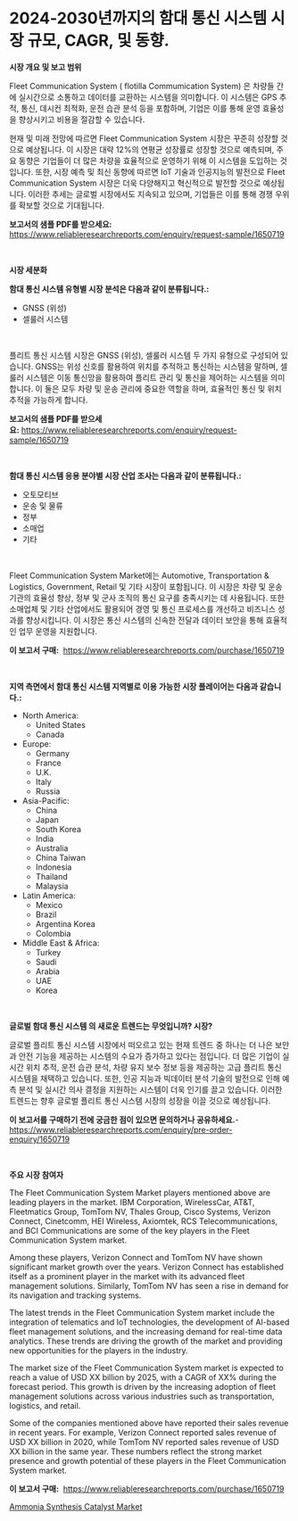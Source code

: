 <p><h1>2024-2030년까지의 함대 통신 시스템 시장 규모, CAGR, 및 동향.</h1></p><p><strong>시장 개요 및 보고 범위</strong></p>
<p><p>Fleet Communication System ( flotilla  Commumication System) 은 차량들 간에 실시간으로 소통하고 데이터를 교환하는 시스템을 의미합니다. 이 시스템은 GPS 추적, 통신, 데시컨 최적화, 운전 습관 분석 등을 포함하며, 기업은 이를 통해 운영 효율성을 향상시키고 비용을 절감할 수 있습니다.</p><p>현재 및 미래 전망에 따르면 Fleet Communication System 시장은 꾸준히 성장할 것으로 예상됩니다. 이 시장은 대략 12%의 연평균 성장률로 성장할 것으로 예측되며, 주요 동향은 기업들이 더 많은 차량을 효율적으로 운영하기 위해 이 시스템을 도입하는 것입니다. 또한, 시장 예측 및 최신 동향에 따르면 IoT 기술과 인공지능의 발전으로 Fleet Communication System 시장은 더욱 다양해지고 혁신적으로 발전할 것으로 예상됩니다. 이러한 추세는 글로벌 시장에서도 지속되고 있으며, 기업들은 이를 통해 경쟁 우위를 확보할 것으로 기대됩니다.</p></p>
<p><strong>보고서의 샘플 PDF를 받으세요:</strong> <a href="https://www.reliableresearchreports.com/enquiry/request-sample/1650719">https://www.reliableresearchreports.com/enquiry/request-sample/1650719</a></p>
<p>&nbsp;</p>
<p><strong>시장 세분화</strong></p>
<p><strong>함대 통신 시스템 유형별 시장 분석은 다음과 같이 분류됩니다.:</strong></p>
<p><ul><li>GNSS (위성)</li><li>셀룰러 시스템</li></ul></p>
<p>&nbsp;</p>
<p><p>플리트 통신 시스템 시장은 GNSS (위성), 셀룰러 시스템 두 가지 유형으로 구성되어 있습니다. GNSS는 위성 신호를 활용하여 위치를 추적하고 통신하는 시스템을 말하며, 셀룰러 시스템은 이동 통신망을 활용하여 플리트 관리 및 통신을 제어하는 시스템을 의미합니다. 이 둘은 모두 차량 및 운송 관리에 중요한 역할을 하며, 효율적인 통신 및 위치 추적을 가능하게 합니다.</p></p>
<p><strong>보고서의 샘플 PDF를 받으세요:</strong>&nbsp;<a href="https://www.reliableresearchreports.com/enquiry/request-sample/1650719">https://www.reliableresearchreports.com/enquiry/request-sample/1650719</a></p>
<p>&nbsp;</p>
<p><strong> 함대 통신 시스템 응용 분야별 시장 산업 조사는 다음과 같이 분류됩니다.:</strong></p>
<p><ul><li>오토모티브</li><li>운송 및 물류</li><li>정부</li><li>소매업</li><li>기타</li></ul></p>
<p>&nbsp;</p>
<p><p>Fleet Communication System Market에는 Automotive, Transportation & Logistics, Government, Retail 및 기타 시장이 포함됩니다. 이 시장은 차량 및 운송 기관의 효율성 향상, 정부 및 군사 조직의 통신 요구를 충족시키는 데 사용됩니다. 또한 소매업체 및 기타 산업에서도 활용되어 경영 및 통신 프로세스를 개선하고 비즈니스 성과를 향상시킵니다. 이 시장은 통신 시스템의 신속한 전달과 데이터 보안을 통해 효율적인 업무 운영을 지원합니다.</p></p>
<p><strong>이 보고서 구매:</strong>&nbsp; <a href="https://www.reliableresearchreports.com/purchase/1650719">https://www.reliableresearchreports.com/purchase/1650719</a></p>
<p>&nbsp;</p>
<p><strong>지역 측면에서 함대 통신 시스템 지역별로 이용 가능한 시장 플레이어는 다음과 같습니다.:</strong></p>
<p><ul>
    <li>
        North America:
        <ul>
            <li>United States</li>
            <li>Canada</li>
        </ul>
    </li>
    <li>
        Europe:
        <ul>
            <li>Germany</li>
            <li>France</li>
            <li>U.K.</li>
            <li>Italy</li>
            <li>Russia</li>
        </ul>
    </li>
    <li>
        Asia-Pacific:
        <ul>
            <li>China</li>
            <li>Japan</li>
            <li>South Korea</li>
            <li>India</li>
            <li>Australia</li>
            <li>China Taiwan</li>
            <li>Indonesia</li>
            <li>Thailand</li>
            <li>Malaysia</li>
        </ul>
    </li>
    <li>
        Latin America:
        <ul>
            <li>Mexico</li>
            <li>Brazil</li>
            <li>Argentina Korea</li>
            <li>Colombia</li>
        </ul>
    </li>
    <li>
        Middle East & Africa:
        <ul>
            <li>Turkey</li>
            <li>Saudi</li>
            <li>Arabia</li>
            <li>UAE</li>
            <li>Korea</li>
        </ul>
    </li>
    </ul></p>
<p>&nbsp;</p>
<p><strong>글로벌 함대 통신 시스템 의 새로운 트렌드는 무엇입니까? 시장?</strong></p>
<p><p>글로벌 플리트 통신 시스템 시장에서 떠오르고 있는 현재 트렌드 중 하나는 더 나은 보안과 안전 기능을 제공하는 시스템의 수요가 증가하고 있다는 점입니다. 더 많은 기업이 실시간 위치 추적, 운전 습관 분석, 차량 유지 보수 정보 등을 제공하는 고급 플리트 통신 시스템을 채택하고 있습니다. 또한, 인공 지능과 빅데이터 분석 기술의 발전으로 인해 예측 분석 및 실시간 의사 결정을 지원하는 시스템이 더욱 인기를 끌고 있습니다. 이러한 트렌드는 향후 글로벌 플리트 통신 시스템 시장의 성장을 이끌 것으로 예상됩니다.</p></p>
<p><strong>이 보고서를 구매하기 전에 궁금한 점이 있으면 문의하거나 공유하세요.</strong>- <a href="https://www.reliableresearchreports.com/enquiry/pre-order-enquiry/1650719">https://www.reliableresearchreports.com/enquiry/pre-order-enquiry/1650719</a></p>
<p>&nbsp;</p>
<p><strong>주요 시장 참여자</strong></p>
<p><p>The Fleet Communication System Market players mentioned above are leading players in the market. IBM Corporation, WirelessCar, AT&T, Fleetmatics Group, TomTom NV, Thales Group, Cisco Systems, Verizon Connect, Cinetcomm, HEI Wireless, Axiomtek, RCS Telecommunications, and BCI Communications are some of the key players in the Fleet Communication System market.</p><p>Among these players, Verizon Connect and TomTom NV have shown significant market growth over the years. Verizon Connect has established itself as a prominent player in the market with its advanced fleet management solutions. Similarly, TomTom NV has seen a rise in demand for its navigation and tracking systems.</p><p>The latest trends in the Fleet Communication System market include the integration of telematics and IoT technologies, the development of AI-based fleet management solutions, and the increasing demand for real-time data analytics. These trends are driving the growth of the market and providing new opportunities for the players in the industry.</p><p>The market size of the Fleet Communication System market is expected to reach a value of USD XX billion by 2025, with a CAGR of XX% during the forecast period. This growth is driven by the increasing adoption of fleet management solutions across various industries such as transportation, logistics, and retail.</p><p>Some of the companies mentioned above have reported their sales revenue in recent years. For example, Verizon Connect reported sales revenue of USD XX billion in 2020, while TomTom NV reported sales revenue of USD XX billion in the same year. These numbers reflect the strong market presence and growth potential of these players in the Fleet Communication System market.</p></p>
<p><strong>이 보고서 구매:</strong>&nbsp;&nbsp;<a href="https://www.reliableresearchreports.com/purchase/1650719">https://www.reliableresearchreports.com/purchase/1650719</a></p>
<p><p><a href="https://meowing-lemming-dd3.notion.site/Ammonia-Synthesis-Catalyst-Market-Centers-on-Aspects-such-as-Market-Growth-Market-Share-Market-Opp-1daebf27b00c4f6c95116dfedff55191">Ammonia Synthesis Catalyst Market</a></p></p>
